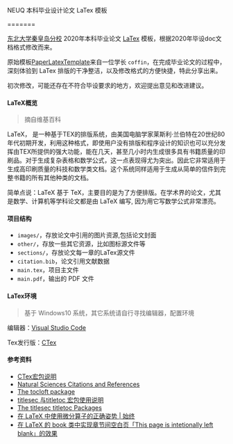 NEUQ 本科毕业设计论文 LaTex 模板

=======

[东北大学秦皇岛分校](http://www.neuq.edu.cn/) 2020年本科毕业论文 [LaTex](https://www.latex-project.org/) 模板，根据2020年毕设doc文档格式修改而来。

原始模板[PaperLatexTemplate](https://github.com/techflowing/PaperLaTexTemplate)来自一位学长 `coffin`，在完成毕业论文的过程中，深刻体验到 LaTex 排版的干净整洁，以及修改格式的方便快捷，特此分享出来。

初次修改，可能还存在不符合毕设要求的地方，欢迎提出意见和改进建议。

<!-- more -->

#### LaTeX概览
> 摘自维基百科

LaTeX， 是一种基于TEX的排版系统，由美国电脑学家莱斯利·兰伯特在20世纪80年代初期开发，利用这种格式，即使用户没有排版和程序设计的知识也可以充分发挥由TEX所提供的强大功能，能在几天，甚至几小时内生成很多具有书籍质量的印刷品。对于生成复杂表格和数学公式，这一点表现得尤为突出。因此它非常适用于生成高印刷质量的科技和数学类文档。这个系统同样适用于生成从简单的信件到完整书籍的所有其他种类的文档。

简单点说：LaTeX 基于 TeX，主要目的是为了方便排版。在学术界的论文，尤其是数学、计算机等学科论文都是由 LaTeX 编写, 因为用它写数学公式非常漂亮。

#### 项目结构

* `images/`，存放论文中引用的图片资源,包括论文封面
* `other/`，存放一些其它资源，比如图标源文件等
* `sections/`，存放论文每一章的LaTex源文件
* `citation.bib`，论文引用文献数据
* `main.tex`，项目主文件
* `main.pdf`，输出的 PDF 文件

#### LaTex环境

> 基于 Windows10 系统，其它系统请自行寻找编辑器，配置环境

编辑器：[Visual Studio Code](https://code.visualstudio.com/)

Tex发行版：[CTex](http://www.ctex.org/HomePage)

#### 参考资料

- [CTex宏包说明](http://mirrors.ibiblio.org/CTAN/language/chinese/ctex/ctex.pdf)
- [Natural Sciences Citations and
  References](http://mirrors.ctan.org/macros/latex/contrib/natbib/natbib.pdf)
- [The tocloft package](http://www.ctex.org/documents/packages/contents/tocloft.pdf)
- [titlesec 与titletoc 宏包使用说明](http://static.latexstudio.net/wp-content/uploads/2016/12/titlesec_c.pdf)
- [The titlesec titletoc Packages](http://www.ctex.org/documents/packages/layout/titlesec.pdf)
- [在 LaTeX 中使用微分算子的正确姿势 | 始终](https://liam.page/2017/05/01/the-correct-way-to-use-differential-operator/)
- [在 LaTeX 的 book 类中实现章节间空白页「This page is intetionally left blank」的效果](https://liam.page/2015/07/03/cleardoublepage-this-page-is-intentionally-left-blank/)

